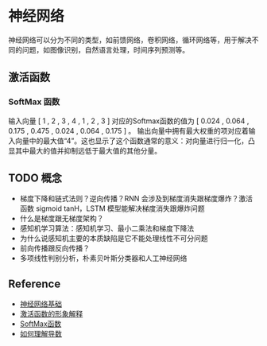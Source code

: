 # 神经网络
神经网络可以分为不同的类型，如前馈网络，卷积网络，循环网络等，用于解决不同的问题，如图像识别，自然语言处理，时间序列预测等。
## 激活函数

### SoftMax 函数
输入向量 [ 1 , 2 , 3 , 4 , 1 , 2 , 3 ] 对应的Softmax函数的值为 [ 0.024 , 0.064 , 0.175 , 0.475 , 0.024 , 0.064 , 0.175 ] 。
输出向量中拥有最大权重的项对应着输入向量中的最大值“4”。这也显示了这个函数通常的意义：对向量进行归一化，凸显其中最大的值并抑制远低于最大值的其他分量。


## TODO 概念

* 梯度下降和链式法则？逆向传播？RNN 会涉及到梯度消失跟梯度爆炸？激活函数 sigmoid tanH，LSTM 模型能解决梯度消失跟爆炸问题
* 什么是梯度跟无梯度架构？
* 感知机学习算法：感知机学习、最小二乘法和梯度下降法
* 为什么说感知机主要的本质缺陷是它不能处理线性不可分问题
* 前向传播跟反向传播？
* 多项线性判别分析，朴素贝叶斯分类器和人工神经网络

## Reference

* [神经网络基础](https://www.cnblogs.com/maybe2030/p/5597716.html)
* [激活函数的形象解释](https://www.zhihu.com/question/22334626)
* [SoftMax函数](https://en.wikipedia.org/wiki/Softmax_function)
* [如何理解导数](https://www.zhihu.com/question/28684811)
